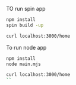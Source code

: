 TO run spin app

```bash
npm install 
spin build -up

curl localhost:3000/home
```

To run node app 

```bash
npm install
node main.mjs

curl localhost:3000/home
``